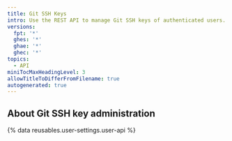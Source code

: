 ```yaml
---
title: Git SSH Keys
intro: Use the REST API to manage Git SSH keys of authenticated users.
versions:
  fpt: '*'
  ghes: '*'
  ghae: '*'
  ghec: '*'
topics:
  - API
miniTocMaxHeadingLevel: 3
allowTitleToDifferFromFilename: true
autogenerated: true
---
```


## About Git SSH key administration

{% data reusables.user-settings.user-api %}


<!-- Content after this section is automatically generated -->
